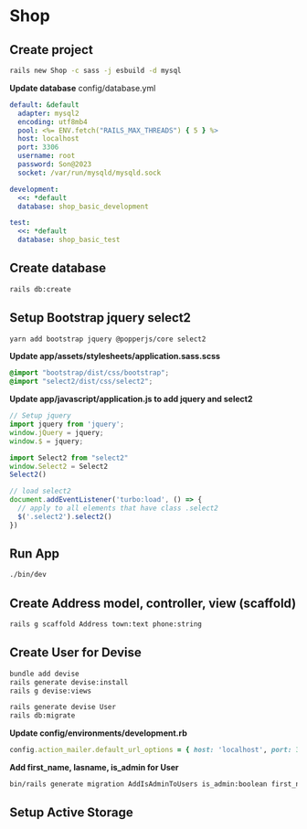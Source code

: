 # Shop

## Create project
```bash
rails new Shop -c sass -j esbuild -d mysql
```

**Update database**
config/database.yml
```yml
default: &default
  adapter: mysql2
  encoding: utf8mb4
  pool: <%= ENV.fetch("RAILS_MAX_THREADS") { 5 } %>
  host: localhost
  port: 3306
  username: root
  password: Son@2023
  socket: /var/run/mysqld/mysqld.sock

development:
  <<: *default
  database: shop_basic_development

test:
  <<: *default
  database: shop_basic_test

```

## Create database
```bash
rails db:create
```
## Setup Bootstrap jquery select2
```bash
yarn add bootstrap jquery @popperjs/core select2
```
**Update app/assets/stylesheets/application.sass.scss**
```scss
@import "bootstrap/dist/css/bootstrap";
@import "select2/dist/css/select2";
```
**Update app/javascript/application.js to add jquery and select2**
```js
// Setup jquery
import jquery from 'jquery';
window.jQuery = jquery;
window.$ = jquery;

import Select2 from "select2"
window.Select2 = Select2
Select2()

// load select2
document.addEventListener('turbo:load', () => {
  // apply to all elements that have class .select2
  $('.select2').select2()
})
```

## Run App
```bash
./bin/dev
```

## Create Address model, controller, view (scaffold)
```bash
rails g scaffold Address town:text phone:string
```

## Create User for Devise
```bash
bundle add devise
rails generate devise:install
rails g devise:views

rails generate devise User
rails db:migrate
```
**Update config/environments/development.rb**
```rb
config.action_mailer.default_url_options = { host: 'localhost', port: 3000 }
```
**Add first_name, lasname, is_admin for User**
```bash
bin/rails generate migration AddIsAdminToUsers is_admin:boolean first_name:text last_name:text
```

## Setup Active Storage
